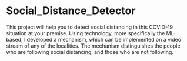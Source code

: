 # Social_Distance_Detector
This project will help you to detect social distancing in this COVID-19 situation at your premise. Using technology, more specifically the ML-based, I developed a mechanism, which can be implemented on a video stream of any of the localities. The mechanism distinguishes the people who are following social distancing, and those who are not following.
